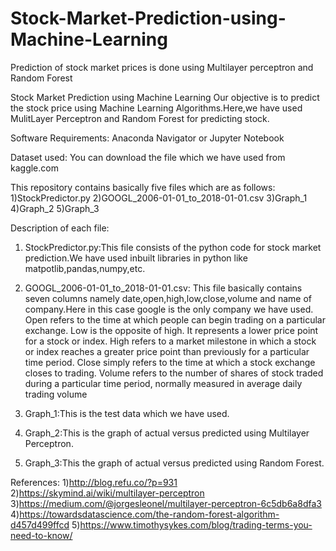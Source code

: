 # Stock-Market-Prediction-using-Machine-Learning
Prediction of stock market prices is done using Multilayer perceptron and Random Forest

Stock Market Prediction using Machine Learning
Our objective is to predict the stock price using Machine Learning Algorithms.Here,we have used MulitLayer Perceptron and Random Forest for predicting stock.

Software Requirements:
Anaconda Navigator or Jupyter Notebook

Dataset used:
You can download the file which we have used from kaggle.com


This repository contains basically five files which are as follows:
1)StockPredictor.py
2)GOOGL_2006-01-01_to_2018-01-01.csv
3)Graph_1
4)Graph_2
5)Graph_3

Description of each file:
1) StockPredictor.py:This file consists of the python code for stock market prediction.We have used inbuilt libraries in python like matpotlib,pandas,numpy,etc.

2) GOOGL_2006-01-01_to_2018-01-01.csv: This file basically contains seven columns namely date,open,high,low,close,volume and name of company.Here in this case google is the only company we have used.
  Open refers to the time at which people can begin trading on a particular exchange.
  Low is the opposite of high. It represents a lower price point for a stock or index.
  High refers to a market milestone in which a stock or index reaches a greater price point than previously for a particular time period.
  Close simply refers to the time at which a stock exchange closes to trading.
  Volume refers to the number of shares of stock traded during a particular time period, normally measured in average daily trading volume
  
 3) Graph_1:This is the test data which we have used.
 
 4) Graph_2:This is the graph of actual versus predicted using Multilayer Perceptron.
 
 5) Graph_3:This the graph of actual versus predicted using Random Forest.
 
References:
1)http://blog.refu.co/?p=931
2)https://skymind.ai/wiki/multilayer-perceptron
3)https://medium.com/@jorgesleonel/multilayer-perceptron-6c5db6a8dfa3
4)https://towardsdatascience.com/the-random-forest-algorithm-d457d499ffcd
5)https://www.timothysykes.com/blog/trading-terms-you-need-to-know/
